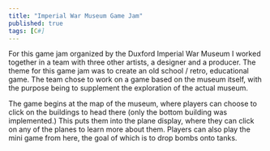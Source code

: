 ```yaml
---
title: "Imperial War Museum Game Jam"
published: true
tags: [C#]
---
```


For this game jam organized by the Duxford Imperial War Museum I worked together in a team with three other artists, a designer
and a producer. The theme for this game jam was to create an old school / retro, educational game. The team chose to 
work on a game based on the museum itself, with the purpose being to supplement the exploration of the actual museum.

The game begins at the map of the museum, where players can choose to click on the buildings to head there (only the bottom
building was implemented.) This puts them into the plane display, where they can click on any of the planes to learn more
about them. Players can also play the mini game from here, the goal of which is to drop bombs onto tanks.

